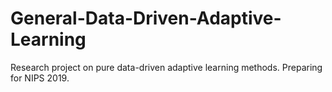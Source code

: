 # General-Data-Driven-Adaptive-Learning
Research project on pure data-driven adaptive learning methods. Preparing for NIPS 2019.
